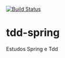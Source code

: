 [![Build Status](https://travis-ci.org/github/thallysfreed/tdd-spring.svg?branch=master)](https://travis-ci.org/github/thallysfreed/tdd-spring)

# tdd-spring
Estudos Spring e Tdd
